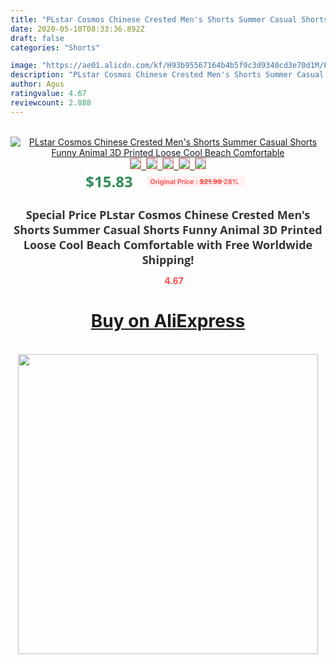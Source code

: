 ```yaml
---
title: "PLstar Cosmos Chinese Crested Men's Shorts Summer Casual Shorts Funny Animal 3D Printed Loose Cool Beach Comfortable"
date: 2020-05-10T08:33:36.892Z
draft: false
categories: "Shorts"

image: "https://ae01.alicdn.com/kf/H93b95567164b4b5f9c3d9340cd3e70d1M/PLstar-Cosmos-Chinese-Crested-Men-s-Shorts-Summer-Casual-Shorts-Funny-Animal-3D-Printed-Loose-Cool.jpg"
description: "PLstar Cosmos Chinese Crested Men's Shorts Summer Casual Shorts Funny Animal 3D Printed Loose Cool Beach Comfortable"
author: Agus
ratingvalue: 4.67
reviewcount: 2.888
---
```

<br>
<div style="text-align: center;">
<a href="https://s.click.aliexpress.com/e/_9QdGDP" target="_blank" rel="nofollow noopener noreferrer"><img alt="PLstar Cosmos Chinese Crested Men's Shorts Summer Casual Shorts Funny Animal 3D Printed Loose Cool Beach Comfortable" class="magnifier-image" src="https://ae01.alicdn.com/kf/H93b95567164b4b5f9c3d9340cd3e70d1M/PLstar-Cosmos-Chinese-Crested-Men-s-Shorts-Summer-Casual-Shorts-Funny-Animal-3D-Printed-Loose-Cool.jpg_640x640.jpg">
<br>
<img style="border:1px solid salmon" src="https://ae01.alicdn.com/kf/H93b95567164b4b5f9c3d9340cd3e70d1M/PLstar-Cosmos-Chinese-Crested-Men-s-Shorts-Summer-Casual-Shorts-Funny-Animal-3D-Printed-Loose-Cool.jpg_120x120.jpg">&nbsp;&nbsp;<img style="border:1px solid salmon" src="https://ae01.alicdn.com/kf/Hd850482ee0ce4c5a9809fae45ea7c6bbp/PLstar-Cosmos-Chinese-Crested-Men-s-Shorts-Summer-Casual-Shorts-Funny-Animal-3D-Printed-Loose-Cool.jpg_120x120.jpg">&nbsp;&nbsp;<img style="border:1px solid salmon" src="https://ae01.alicdn.com/kf/H02336ee508ec4e318acac913f1cbaccaO/PLstar-Cosmos-Chinese-Crested-Men-s-Shorts-Summer-Casual-Shorts-Funny-Animal-3D-Printed-Loose-Cool.jpg_120x120.jpg">&nbsp;&nbsp;<img style="border:1px solid salmon" src="https://ae01.alicdn.com/kf/Hd2ef151979a94d208b0c120b12c758ecI/PLstar-Cosmos-Chinese-Crested-Men-s-Shorts-Summer-Casual-Shorts-Funny-Animal-3D-Printed-Loose-Cool.jpg_120x120.jpg">&nbsp;&nbsp;<img style="border:1px solid salmon" src="https://ae01.alicdn.com/kf/H2f574fa5613f45d6913d5b7eabc2f531h/PLstar-Cosmos-Chinese-Crested-Men-s-Shorts-Summer-Casual-Shorts-Funny-Animal-3D-Printed-Loose-Cool.jpg_120x120.jpg"></a></div><br0>
<div style="text-align: center;"><span style="background-color: white; border: 0px; box-sizing: border-box; color: seagreen; display: inline-block; font-family: &quot;open sans&quot; , &quot;arial&quot; , &quot;helvetica&quot; , sans-serif , &quot;heiti&quot;; font-size: 24px; font-stretch: inherit; font-weight: 700; line-height: inherit; margin: 0px 10px 0px 0px; padding: 0px; vertical-align: middle;">$15.83 </span>
<span style="background: rgb(255 , 241 , 241); border-radius: 3px; border: 0px; box-sizing: border-box; color: #ff4747; display: inline-block; font-family: inherit; font-size: 12px; font-stretch: inherit; font-style: inherit; font-variant: inherit; font-weight: 600; line-height: inherit; margin: 0px; padding: 2px 5px; transform: scale(0.9); vertical-align: middle;">Original Price : <b style="text-decoration: line-through;">$21.99 </b> 28%&nbsp;&nbsp;</span></div>
<h1 style="color: #333333; display: inline-block; font-family: &quot;open sans&quot; , &quot;arial&quot; , &quot;helvetica&quot; , sans-serif , &quot;heiti&quot;; font-size: 18px; font-stretch: inherit; font-weight: 700; text-align: center;">Special Price PLstar Cosmos Chinese Crested Men's Shorts Summer Casual Shorts Funny Animal 3D Printed Loose Cool Beach Comfortable with Free Worldwide Shipping!</h1>
<div style="color: #ff4747; text-align: center;">
<img src="https://4.bp.blogspot.com/-M0ZcTcb-5uY/XleCXlxnR4I/AAAAAAAAAEc/OrjgMkXV1oMQFaCRZj5HQwOCBcu3w1FegCPcBGAYYCw/s1600/star.png" style="height: 15px;">&nbsp;<b>4.67</b></div>
<div class="button_cont" align="center"><a class="buynow_a" href="https://s.click.aliexpress.com/e/_9QdGDP" target="_blank" rel="nofollow noopener noreferrer"><H1>Buy on AliExpress</H1></a></div><br>
<div class="separator" style="clear: both; text-align: center;">
<img src="https://lh3.googleusercontent.com/-pTy5HemUv9M/XlePHvY0dAI/AAAAAAAAAE4/0nX5iRUoIWY8eMW9Dpxeirr157OZliDIgCLcBGAsYHQ/s1600/badge.gif" width="480">
</div>
